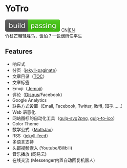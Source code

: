 # YoTro  

![build_passing](build_passing.svg)
CN|[EN](https://github.com/YoTro/YoTro.github.io/blob/master/README.en.md)  
竹杖芒鞋轻胜马，谁怕？一说烟雨任平生

## Features

- 响应式
- 分页（[jekyll-paginate](https://github.com/jekyll/jekyll-paginate)）
- 文章目录（[TOC](http://projects.jga.me/toc/)）
- 文章标签
- Emoji（[Jemoji](https://github.com/jekyll/jemoji)）
- 评论（[Disqus](https://disqus.com/)/Facebook）
- Google Analytics
- 联系方式设置（Email, Facebook, Twitter, 微博, 知乎……）
- Web 语意化
- 网站图标的自动化工具（[gulp-svg2png](https://www.npmjs.com/package/gulp-svg2png), [gulp-to-ico](https://www.npmjs.com/package/gulp-to-ico)）
- Color Theme
- 数学公式（[MathJax](https://www.mathjax.org/)）
- RSS（[jekyll-feed](https://github.com/jekyll/jekyll-feed)）
- 多语言支持
- 头部视频嵌入 (Youtube/Bilibili)
- 音乐播放 (网易云)
- 在线交流 (Messenger内置自动回复机器人)



